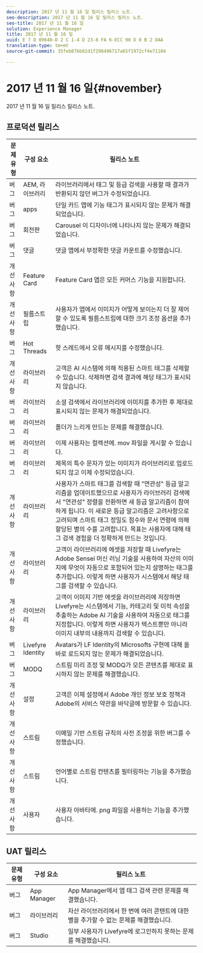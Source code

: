 ```yaml
---
description: 2017 년 11 월 16 일 릴리스 릴리스 노트.
seo-description: 2017 년 11 월 16 일 릴리스 릴리스 노트.
seo-title: 2017 년 11 월 16 일
solution: Experience Manager
title: 2017 년 11 월 16 일
uuid: E 7 D 09640-D 2 C 1-4 D 23-8 FA 6-ECC 90 D 0 B 2 DAA
translation-type: tm+mt
source-git-commit: 35feb87bb82d1f298496717a65f1972cf4e71104

---
```



# 2017 년 11 월 16 일{#november}

2017 년 11 월 16 일 릴리스 릴리스 노트.

## 프로덕션 릴리스

| **문제 유형** | **구성 요소** | **릴리스 노트** |
|---|---|---|
| 버그 | AEM, 라이브러리 | 라이브러리에서 태그 및 등급 검색을 사용할 때 결과가 반환되지 않던 버그가 수정되었습니다. |
| 버그 | apps | 단일 카드 앱에 기능 태그가 표시되지 않는 문제가 해결되었습니다. |
| 버그 | 회전판 | Carousel 이 디자이너에 나타나지 않는 문제가 해결되었습니다. |
| 버그 | 댓글 | 댓글 앱에서 부정확한 댓글 카운트를 수정했습니다. |
| 개선 사항 | Feature Card | Feature Card 앱은 모든 커머스 기능을 지원합니다. |
| 개선 사항 | 필름스트립 | 사용자가 앱에서 이미지가 어떻게 보이는지 더 잘 제어할 수 있도록 필름스트립에 대한 크기 조정 옵션을 추가했습니다. |
| 버그 | Hot Threads | 핫 스레드에서 오류 메시지를 수정했습니다. |
| 개선 사항 | 라이브러리 | 고객은 AI 시스템에 의해 적용된 스마트 태그를 삭제할 수 있습니다. 삭제하면 검색 결과에 해당 태그가 표시되지 않습니다. |
| 버그 | 라이브러리 | 소셜 검색에서 라이브러리에 이미지를 추가한 후 제대로 표시되지 않는 문제가 해결되었습니다. |
| 버그 | 라이브러리 | 폴더가 느리게 만드는 문제를 해결했습니다. |
| 버그 | 라이브러리 | 이제 사용자는 컬렉션에. mov 파일을 게시할 수 있습니다. |
| 버그 | 라이브러리 | 제목의 특수 문자가 있는 이미지가 라이브러리로 업로드되지 않고 이제 수정되었습니다. |
| 개선 사항 | 라이브러리 | 사용자가 스마트 태그를 검색할 때 "연관성" 등급 알고리즘을 업데이트했으므로 사용자가 라이브러리 검색에서 "연관성" 정렬을 전환하면 새 등급 알고리즘이 참여하게 됩니다. 이 새로운 등급 알고리즘은 고려사항으로 고려되며 스마트 태그 정밀도 점수와 문서 연령에 의해 할당된 별의 수를 고려합니다. 목표는 사용자에 대해 태그 검색 경험을 더 정확하게 만드는 것입니다. |
| 개선 사항 | 라이브러리 | 고객이 라이브러리에 에셋을 저장할 때 Livefyre는 Adobe Sensei 머신 러닝 기술을 사용하여 자산의 이미지에 무엇이 자동으로 포함되어 있는지 설명하는 태그를 추가합니다. 이렇게 하면 사용자가 시스템에서 해당 태그를 검색할 수 있습니다. |
| 개선 사항 | 라이브러리 | 고객이 이미지 기반 에셋을 라이브러리에 저장하면 Livefyre는 시스템에서 기능, 카테고리 및 미적 속성을 추출하는 Adobe AI 기술을 사용하여 자동으로 태그를 지정합니다. 이렇게 하면 사용자가 텍스트뿐만 아니라 이미지 내부의 내용까지 검색할 수 있습니다. |
| 버그 | Livefyre Identity | Avatars가 LF Identity의 Microsofts 구현에 대해 올바로 로드되지 않는 문제가 해결되었습니다. |
| 버그 | MODQ | 스트림 미리 조정 및 MODQ가 모든 콘텐츠를 제대로 표시하지 않는 문제를 해결했습니다. |
| 개선 사항 | 설정 | 고객은 이제 설정에서 Adobe 개인 정보 보호 정책과 Adobe의 서비스 약관을 바닥글에 방문할 수 있습니다. |
| 개선 사항 | 스트림 | 이메일 기반 스트림 규칙의 사전 조정을 위한 버그를 수정했습니다. |
| 개선 사항 | 스트림 | 언어별로 스트림 컨텐츠를 필터링하는 기능을 추가했습니다. |
| 개선 사항 | 사용자 | 사용자 아바타에. png 파일을 사용하는 기능을 추가했습니다. |

## UAT 릴리스

| **문제 유형** | **구성 요소** | **릴리스 노트** |
|---|---|---|
| 버그 | App Manager | App Manager에서 앱 태그 검색 관련 문제를 해결했습니다. |
| 버그 | 라이브러리 | 자산 라이브러리에서 한 번에 여러 콘텐트에 대한 별을 추가할 수 없는 문제를 해결했습니다. |
| 버그 | Studio | 일부 사용자가 Livefyre에 로그인하지 못하는 문제를 해결했습니다. |


